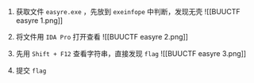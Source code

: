 1. 获取文件 `easyre.exe` ，先放到 `exeinfope` 中判断，发现无壳
![[BUUCTF easyre 1.png]]

2. 将文件用 `IDA Pro` 打开查看
![[BUUCTF easyre 2.png]]

3. 先用 `Shift + F12` 查看字符串，直接发现 `flag`
![[BUUCTF easyre 3.png]]

4. 提交 `flag`